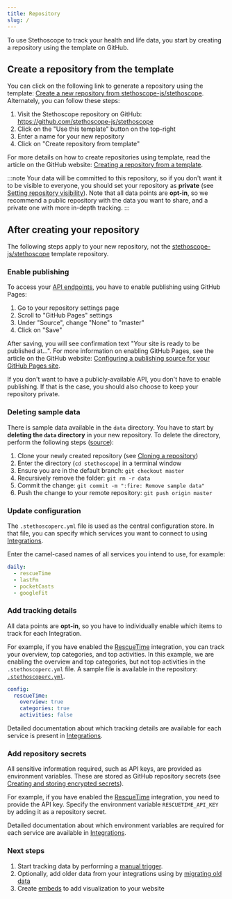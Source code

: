 ```yaml
---
title: Repository
slug: /
---
```


To use Stethoscope to track your health and life data, you start by creating a repository using the template on GitHub.

## Create a repository from the template

You can click on the following link to generate a repository using the template: [Create a new repository from stethoscope-js/stethoscope](https://github.com/stethoscope-js/stethoscope/generate). Alternately, you can follow these steps:

1. Visit the Stethoscope repository on GitHub: https://github.com/stethoscope-js/stethoscope
2. Click on the "Use this template" button on the top-right
3. Enter a name for your new repository
4. Click on "Create repository from template"

For more details on how to create repositories using template, read the article on the GitHub website: [Creating a repository from a template](https://docs.github.com/en/github/creating-cloning-and-archiving-repositories/creating-a-repository-from-a-template).

:::note
Your data will be committed to this repository, so if you don't want it to be visible to everyone, you should set your repository as **private** (see [Setting repository visibility](https://docs.github.com/en/github/administering-a-repository/setting-repository-visibility)). Note that all data points are **opt-in**, so we recommend a public repository with the data you want to share, and a private one with more in-depth tracking.
:::

## After creating your repository

The following steps apply to your new repository, not the [stethoscope-js/stethoscope](https://github.com/stethoscope-js/stethoscope) template repository.

### Enable publishing

To access your [API endpoints](./api), you have to enable publishing using GitHub Pages:

1. Go to your repository settings page
2. Scroll to "GitHub Pages" settings
3. Under "Source", change "None" to "master"
4. Click on "Save"

After saving, you will see confirmation text "Your site is ready to be published at...". For more information on enabling GitHub Pages, see the article on the GitHub website: [Configuring a publishing source for your GitHub Pages site](https://docs.github.com/en/github/working-with-github-pages/configuring-a-publishing-source-for-your-github-pages-site).

If you don't want to have a publicly-available API, you don't have to enable publishing. If that is the case, you should also choose to keep your repository private.

### Deleting sample data

There is sample data available in the `data` directory. You have to start by **deleting the `data` directory** in your new repository. To delete the directory, perform the following steps ([source](https://github.community/t/how-to-delete-multiples-files-in-github/702/3)):

1. Clone your newly created repository (see [Cloning a repository](https://docs.github.com/en/github/creating-cloning-and-archiving-repositories/cloning-a-repository))
2. Enter the directory (`cd stethoscope`) in a terminal window
3. Ensure you are in the default branch: `git checkout master`
4. Recursively remove the folder: `git rm -r data`
5. Commit the change: `git commit -m ":fire: Remove sample data"`
6. Push the change to your remote repository: `git push origin master`

### Update configuration

The `.stethoscoperc.yml` file is used as the central configuration store. In that file, you can specify which services you want to connect to using [Integrations](/docs/integrations).

Enter the camel-cased names of all services you intend to use, for example:

```yaml title=".stethoscoperc.yml"
daily:
  - rescueTime
  - lastFm
  - pocketCasts
  - googleFit
```

### Add tracking details

All data points are **opt-in**, so you have to individually enable which items to track for each Integration.

For example, if you have enabled the [RescueTime](/docs/integrations/rescuetime) integration, you can track your overview, top categories, and top activities. In this example, we are enabling the overview and top categories, but not top activities in the `.stethoscoperc.yml` file. A sample file is available in the repository: [`.stethoscoperc.yml`](https://github.com/stethoscope-js/stethoscope/blob/master/.stethoscoperc.yml).

```yaml title=".stethoscoperc.yml"
config:
  rescueTime:
    overview: true
    categories: true
    activities: false
```

Detailed documentation about which tracking details are available for each service is present in [Integrations](/docs/integrations).

### Add repository secrets

All sensitive information required, such as API keys, are provided as environment variables. These are stored as GitHub repository secrets (see [Creating and storing encrypted secrets](https://docs.github.com/en/actions/configuring-and-managing-workflows/creating-and-storing-encrypted-secrets)).

For example, if you have enabled the [RescueTime](/docs/integrations/rescuetime) integration, you need to provide the API key. Specify the environment variable `RESCUETIME_API_KEY` by adding it as a repository secret.

Detailed documentation about which environment variables are required for each service are available in [Integrations](/docs/integrations).

### Next steps

1. Start tracking data by performing a [manual trigger](./manual-triggers).
1. Optionally, add older data from your integrations using by [migrating old data](./migrating-old-data)
1. Create [embeds](/docs/embed) to add visualization to your website
